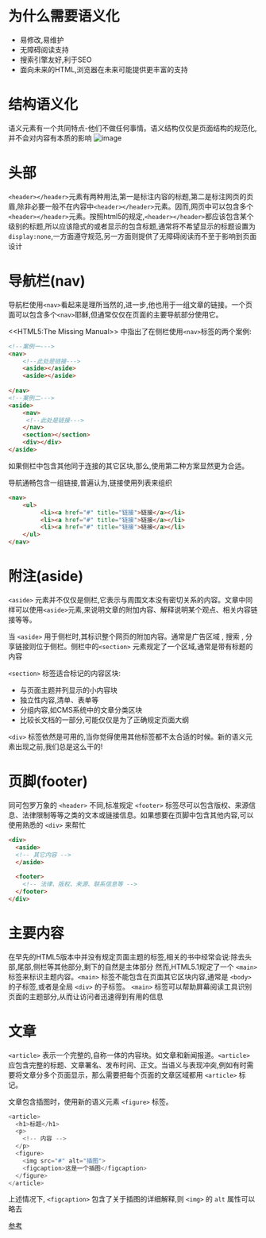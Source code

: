 # 为什么需要语义化
+ 易修改,易维护
+ 无障碍阅读支持
+ 搜索引擎友好,利于SEO
+ 面向未来的HTML,浏览器在未来可能提供更丰富的支持
# 结构语义化
语义元素有一个共同特点-他们不做任何事情。语义结构仅仅是页面结构的规范化,并不会对内容有本质的影响
![image](https://user-images.githubusercontent.com/52627267/131304524-3aa7b7d4-67b3-4066-a129-dcb00512d020.png)
# 头部
`<header></header>`元素有两种用法,第一是标注内容的标题,第二是标注网页的页眉,除非必要一般不在内容中`<header></header>`元素。因而,网页中可以包含多个`<header></header>`元素。按照html5的规定,`<header></header>`都应该包含某个级别的标题,所以应该隐式的或者显示的包含标题,通常将不希望显示的标题设置为`display:none`,一方面遵守规范,另一方面则提供了无障碍阅读而不至于影响到页面设计

# 导航栏(nav)

导航栏使用`<nav>`看起来是理所当然的,进一步,他也用于一组文章的链接。一个页面可以包含多个`<nav>`耶稣,但通常仅仅在页面的主要导航部分使用它。

<<HTML5:The Missing Manual>> 中指出了在侧栏使用`<nav>`标签的两个案例:

```html
<!--案例一--->
<nav>
    <!--此处是链接--->
    <aside></aside>
    <aside></aside>
    
</nav>
<!--案例二--->
<aside>
    <nav>
     <!--此处是链接--->
    </nav>
    <section></section>
    <div></div>
</aside>
```

如果侧栏中包含其他同于连接的其它区块,那么,使用第二种方案显然更为合适。

导航通畅包含一组链接,普遍认为,链接使用列表来组织

```html
<nav>
    <ul>
         <li><a href="#" title="链接">链接</a></li>
    	 <li><a href="#" title="链接">链接</a></li>
    	 <li><a href="#" title="链接">链接</a></li>
    </ul>
</nav>
```

# 附注(aside)

`<aside>` 元素并不仅仅是侧栏,它表示与周围文本没有密切关系的内容。文章中同样可以使用`<aside>`元素,来说明文章的附加内容、解释说明某个观点、相关内容链接等等。

当 `<aside>` 用于侧栏时,其标识整个网页的附加内容。通常是广告区域 , 搜索 , 分享链接则位于侧栏。侧栏中的`<section>` 元素规定了一个区域,通常是带有标题的内容

`<section>` 标签适合标记的内容区块:

+ 与页面主题并列显示的小内容块
+ 独立性内容,清单、表单等
+ 分组内容,如CMS系统中的文章分类区块
+ 比较长文档的一部分,可能仅仅是为了正确规定页面大纲

`<div>` 标签依然是可用的,当你觉得使用其他标签都不太合适的时候。新的语义元素出现之前,我们总是这么干的!

# 页脚(footer)

同可包罗万象的 `<header>` 不同,标准规定 `<footer>` 标签尽可以包含版权、来源信息、法律限制等等之类的文本或链接信息。如果想要在页脚中包含其他内容,可以使用熟悉的 `<div>`  来帮忙

```html
<div>
  <aside>
  <!-- 其它内容 -->
  </aside>
  
  <footer>
    <!-- 法律、版权、来源、联系信息等 -->
  </footer>
</div>
```

# 主要内容

在早先的HTML5版本中并没有规定页面主题的标签,相关的书中经常会说:除去头部,尾部,侧栏等其他部分,剩下的自然是主体部分
然而,HTML5.1规定了一个 `<main>` 标签来标识主题内容。`<main>` 标签不能包含在页面其它区块内容,通常是 `<body>` 的子标签,或者是全局 `<div>` 的子标签。 `<main>` 标签可以帮助屏幕阅读工具识别页面的主题部分,从而让访问者迅速得到有用的信息

# 文章

`<article>` 表示一个完整的,自称一体的内容块。如文章和新闻报道。`<article>` 应包含完整的标题、文章署名、发布时间、正文。当语义与表现冲突,例如有时需要将文章分多个页面显示，那么需要把每个页面的文章区域都用 `<article>` 标记。

文章包含插图时，使用新的语义元素 `<figure>` 标签。

```JavaScript
<article>
  <h1>标题</h1>
  <p>
    <!-- 内容 -->
  </p>
  <figure>
    <img src="#" alt="插图">
    <figcaption>这是一个插图</figcaption>
  </figure>
</article>
```
上述情况下, `<figcaption>` 包含了关于插图的详细解释,则 `<img>` 的 `alt` 属性可以略去

[参考](https://developer.mozilla.org/zh-CN/docs/Web/HTML/Element)